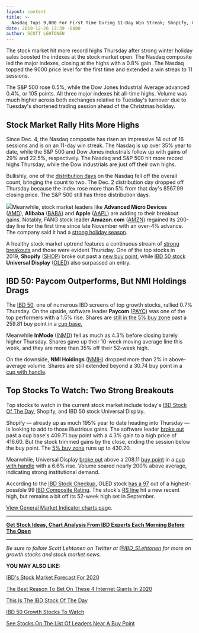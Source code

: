```yaml
---
layout: content
title: >-
  Nasdaq Tops 9,000 For First Time During 11-Day Win Streak; Shopify, Universal Display Break Out
date: 2019-12-26 17:39 -0800
author: SCOTT LEHTONEN
---
```






The stock market hit more record highs Thursday after strong winter holiday sales boosted the indexes at the stock market open. The Nasdaq composite led the major indexes, closing at the highs with a 0.8% gain. The Nasdaq topped the 9000 price level for the first time and extended a win streak to 11 sessions.




The S&P 500 rose 0.5%, while the Dow Jones Industrial Average advanced 0.4%, or 105 points. All three major indexes hit all-time highs. Volume was much higher across both exchanges relative to Tuesday's turnover due to Tuesday's shortened trading session ahead of the Christmas holiday.


Stock Market Rally Hits More Highs
----------------------------------


Since Dec. 4, the Nasdaq composite has risen an impressive 14 out of 16 sessions and is on an 11-day win streak. The Nasdaq is up over 35% year to date, while the S&P 500 and Dow Jones industrials follow up with gains of 29% and 22.5%, respectively. The Nasdaq and S&P 500 hit more record highs Thursday, while the Dow industrials are just off their own highs.


Bullishly, one of the [distribution days](https://www.investors.com/how-to-invest/investors-corner/stock-market-tops-distribution-days/) on the Nasdaq fell off the overall count, bringing the count to two. The Dec. 2 distribution day dropped off Thursday because the index rose more than 5% from that day's 8567.99 closing price. The S&P 500 still has three distribution days.



![](https://www.investors.com/wp-content/uploads/2019/12/MP122619-227x300.jpg)Meanwhile, stock market leaders like **Advanced Micro Devices** ([AMD](https://research.investors.com/quote.aspx?symbol=AMD)), **Alibaba** ([BABA](https://research.investors.com/quote.aspx?symbol=BABA)) and **Apple** ([AAPL](https://research.investors.com/quote.aspx?symbol=AAPL)) are adding to their breakout gains. Notably, FANG stock leader **Amazon.com** ([AMZN](https://research.investors.com/quote.aspx?symbol=AMZN)) regained its 200-day line for the first time since late November with an over-4% advance. The company said it had a [strong holiday season](https://www.investors.com/news/technology/amazon-holiday-sales-shopping-sets-record/).


A healthy stock market uptrend features a continuous stream of [strong breakouts](https://www.investors.com/how-to-invest/investors-corner/what-is-stock-breakout/) and those were evident Thursday. One of the top stocks in 2019, **Shopify** ([SHOP](https://research.investors.com/quote.aspx?symbol=SHOP)) broke out past a [new buy point](https://www.investors.com/how-to-invest/investors-corner/chart-reading-basics-how-a-buy-point-marks-a-time-of-opportunity/), while [IBD 50 stock](https://research.investors.com/stock-lists/ibd-50/) **Universal Display** ([OLED](https://research.investors.com/quote.aspx?symbol=OLED)) also surpassed an entry.


IBD 50: Paycom Outperforms, But NMI Holdings Drags
--------------------------------------------------


The [IBD 50](https://research.investors.com/stock-lists/ibd-50/), one of numerous IBD screens of top growth stocks, rallied 0.7% Thursday. On the upside, software leader **Paycom** ([PAYC](https://research.investors.com/quote.aspx?symbol=PAYC)) was one of the top performers with a 1.5% rise. Shares are [still in the 5% buy zone](https://www.investors.com/how-to-invest/investors-corner/nvidia-buy-range/) past a 259.81 buy point in a [cup base.](https://www.investors.com/how-to-invest/investors-corner/investing-202-why-some-great-cup-bases-dont-form-a-handle/)


Meanwhile **InMode** ([INMD](https://research.investors.com/quote.aspx?symbol=INMD)) fell as much as 4.3% before closing barely higher Thursday. Shares gave up their 10-week moving average line this week, and they are more than 35% off their 52-week high.


On the downside, **NMI Holdings** ([NMIH](https://research.investors.com/quote.aspx?symbol=NMIH)) dropped more than 2% in above-average volume. Shares are still extended beyond a 30.74 buy point in a [cup with handle](https://www.investors.com/how-to-invest/investors-corner/how-to-buy-stocks-cup-with-handle-base-alibaba-stock-buy-point/).


Top Stocks To Watch: Two Strong Breakouts
-----------------------------------------



Top stocks to watch in the current stock market include today's [IBD Stock Of The Day](https://www.investors.com/research/ibd-stock-of-the-day/shopify-stock-hits-high-moves-into-buy-range/), Shopify, and IBD 50 stock Universal Display.


Shopify — already up as much 195% year to date heading into Thursday — is looking to add to those illustrious gains. The software leader [broke out](https://www.investors.com/research/shopify-stock-buy-now/) past a cup base's 409.71 buy point with a 4.3% gain to a high price of 416.60. But the stock trimmed gains by the close, ending the session below the buy point. The [5% buy zone](https://www.investors.com/how-to-invest/investors-corner/nvidia-buy-range/) runs up to 430.20.


Meanwhile, Universal Display [broke out](https://www.investors.com/news/technology/oled-stock-breaks-out-post-christmas-rally/) above a 208.11 [buy point](https://www.investors.com/how-to-invest/investors-corner/chart-reading-basics-how-a-buy-point-marks-a-time-of-opportunity/) in a [cup with handle](https://www.investors.com/how-to-invest/investors-corner/how-to-buy-stocks-cup-with-handle-base-alibaba-stock-buy-point/) with a 6.6% rise. Volume soared nearly 200% above average, indicating strong institutional demand.



According to the [IBD Stock Checkup](https://research.investors.com/stock-checkup/), OLED stock [has a 97](https://research.investors.com/stock-checkup/nasdaq-universal-display-corp-oled.aspx) out of a highest-possible 99 [IBD Composite Rating](https://www.investors.com/how-to-invest/investors-corner/the-ibd-composite-rating/). The stock's [RS line](https://www.investors.com/how-to-invest/investors-corner/growth-stocks-how-to-find-big-stock-market-winners-blue-dot-list-marketsmith/) hit a new recent high, but remains a bit off its 52-week high set in September.


[View General Market Indicator charts pag](https://www.investors.com/wp-content/uploads/2019/12/IBD2612152454GMI2.pdf)e.




---


**[Get Stock Ideas, Chart Analysis From IBD Experts Each Morning Before The Open](https://shop.investors.com/offer/splashresponsive.aspx?id=IBD-Live&src=A00433A&refcode=pdsoc%7Cggl%7Cibdlive%7C2019%7C11%7Cibdlive%7Cna%7C985802&intcode=invstcntnartcls|cms|ibdlive|2019|11|ibdlive|na|682843)**




---


*Be sure to follow Scott Lehtonen on Twitter at [@IBD\_SLehtonen](https://twitter.com/IBD_SLehtonen) for more on growth stocks and stock market news.*


**YOU MAY ALSO LIKE:**


[IBD's Stock Market Forecast For 2020](https://www.investors.com/news/stock-market-forecast-2020-fed-china-trade-positive-2020-election-looms/)


[The Best Reason To Bet On These 4 Internet Giants In 2020](https://www.investors.com/market-trend/stock-market-today/dow-jones-futures-facebook-amazon-netflix-google-lead-stock-market-rally-2020/)


[This Is The IBD Stock Of The Day](https://www.investors.com/research/ibd-stock-of-the-day/)


[IBD 50 Growth Stocks To Watch](https://www.investors.com/research/ibd-50-growth-stocks-to-watch/)


[See Stocks On The List Of Leaders Near A Buy Point](https://www.investors.com/product/leaderboard/?artProdLink=Leaderboard)




